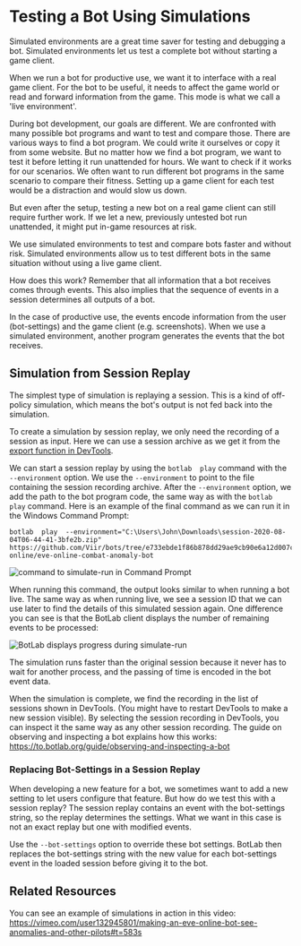 # Testing a Bot Using Simulations

Simulated environments are a great time saver for testing and debugging a bot. Simulated environments let us test a complete bot without starting a game client.

When we run a bot for productive use, we want it to interface with a real game client. For the bot to be useful, it needs to affect the game world or read and forward information from the game. This mode is what we call a 'live environment'.

During bot development, our goals are different. We are confronted with many possible bot programs and want to test and compare those. There are various ways to find a bot program. We could write it ourselves or copy it from some website. But no matter how we find a bot program, we want to test it before letting it run unattended for hours. We want to check if it works for our scenarios. We often want to run different bot programs in the same scenario to compare their fitness. Setting up a game client for each test would be a distraction and would slow us down.

But even after the setup, testing a new bot on a real game client can still require further work. If we let a new, previously untested bot run unattended, it might put in-game resources at risk.

We use simulated environments to test and compare bots faster and without risk. Simulated environments allow us to test different bots in the same situation without using a live game client.

How does this work? Remember that all information that a bot receives comes through events. This also implies that the sequence of events in a session determines all outputs of a bot.

In the case of productive use, the events encode information from the user (bot-settings) and the game client (e.g. screenshots). When we use a simulated environment, another program generates the events that the bot receives.

## Simulation from Session Replay

The simplest type of simulation is replaying a session. This is a kind of off-policy simulation, which means the bot's output is not fed back into the simulation.

To create a simulation by session replay, we only need the recording of a session as input. Here we can use a session archive as we get it from the [export function in DevTools](https://to.botlab.org/guide/how-to-report-an-issue-with-a-bot-or-request-a-new-feature).

We can start a session replay by using the `botlab  play` command with the `--environment` option. We use the `--environment` to point to the file containing the session recording archive. After the `--environment` option, we add the path to the bot program code, the same way as with the `botlab  play` command.
Here is an example of the final command as we can run it in the Windows Command Prompt:

```
botlab  play  --environment="C:\Users\John\Downloads\session-2020-08-04T06-44-41-3bfe2b.zip"  https://github.com/Viir/bots/tree/e733ebde1f86b878dd29ae9cb90e6a12d007c1f9/implement/applications/eve-online/eve-online-combat-anomaly-bot
```

![command to simulate-run in Command Prompt](./image/2020-08-08-simulate-run-cmd.png)

When running this command, the output looks similar to when running a bot live. The same way as when running live, we see a session ID that we can use later to find the details of this simulated session again. One difference you can see is that the BotLab client displays the number of remaining events to be processed:

![BotLab displays progress during simulate-run](./image/2020-08-08-simulate-run-progress.png)

The simulation runs faster than the original session because it never has to wait for another process, and the passing of time is encoded in the bot event data.

When the simulation is complete, we find the recording in the list of sessions shown in DevTools. (You might have to restart DevTools to make a new session visible). By selecting the session recording in DevTools, you can inspect it the same way as any other session recording. The guide on observing and inspecting a bot explains how this works: https://to.botlab.org/guide/observing-and-inspecting-a-bot

### Replacing Bot-Settings in a Session Replay

When developing a new feature for a bot, we sometimes want to add a new setting to let users configure that feature. But how do we test this with a session replay? The session replay contains an event with the bot-settings string, so the replay determines the settings. What we want in this case is not an exact replay but one with modified events.

Use the `--bot-settings` option to override these bot settings. BotLab then replaces the bot-settings string with the new value for each bot-settings event in the loaded session before giving it to the bot.

## Related Resources

You can see an example of simulations in action in this video: https://vimeo.com/user132945801/making-an-eve-online-bot-see-anomalies-and-other-pilots#t=583s
